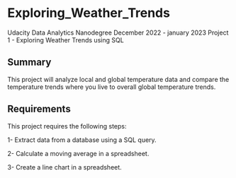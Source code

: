 # Exploring_Weather_Trends
Udacity Data Analytics Nanodegree December 2022 - january 2023 Project 1 - Exploring Weather Trends using SQL



## Summary
This project will analyze local and global temperature data and compare the temperature trends where you live to overall global temperature trends.


## Requirements
This project requires the following steps:

1- Extract data from a database using a SQL query.

2- Calculate a moving average in a spreadsheet.

3- Create a line chart in a spreadsheet.



